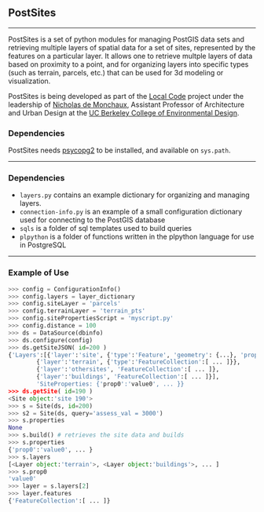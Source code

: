 ## PostSites

---

PostSites is a set of python modules for managing PostGIS data sets and retrieving multiple layers of spatial data for a set of sites, represented by the features on a particular layer. It allows one to retrieve multple layers of data based on proximity to a point, and for organizing layers into specific types (such as terrain, parcels, etc.) that can be used for 3d modeling or visualization.


PostSites is being developed as part of the [Local Code](http://vimeo.com/8080630) project under the leadership of [Nicholas de Monchaux](www.nicholas.demonchuax.com), Assistant Professor of Architecture and Urban Design at the [UC Berkeley College of Environmental Design](http://ced.berkeley.edu/).

### Dependencies

PostSites needs [psycopg2](http://www.initd.org/psycopg/) to be installed, and available on `sys.path`.

---

### Dependencies

* `layers.py` contains an example dictionary for organizing and managing layers.
* `connection-info.py` is an example of a small configuration dictionary used for connecting to the PostGIS database 
* `sqls` is a folder of sql templates used to build queries
* `plpython` is a folder of functions written in the plpython language for use in PostgreSQL


---

### Example of Use


```python
>>> config = ConfigurationInfo()
>>> config.layers = layer_dictionary
>>> config.siteLayer = 'parcels'
>>> config.terrainLayer = 'terrain_pts'
>>> config.sitePropertiesScript = 'myscript.py'
>>> config.distance = 100
>>> ds = DataSource(dbinfo)
>>> ds.configure(config)
>>> ds.getSiteJSON( id=200 )
{'Layers':[{'layer':'site', {'type':'Feature', 'geometry': {...}, 'properties':{...}}},
        {'layer':'terrain', {'type':'FeatureCollection':[ ... ]}},
        {'layer':'othersites', 'FeatureCollection':[ ... ]},
        {'layer':'buildings', 'FeatureCollection':[ ... ]}],
        'SiteProperties: {'prop0':'value0', ... }}
>>> ds.getSite( id=190 )
<Site object:'site 190'>
>>> s = Site(ds, id=200)
>>> s2 = Site(ds, query='assess_val = 3000')
>>> s.properties
None
>>> s.build() # retrieves the site data and builds
>>> s.properties
{'prop0':'value0', ... }
>>> s.layers
[<Layer object:'terrain'>, <Layer object:'buildings'>, ... ]
>>> s.prop0
'value0'
>>> layer = s.layers[2]
>>> layer.features
{'FeatureCollection':[ ... ]}

```

